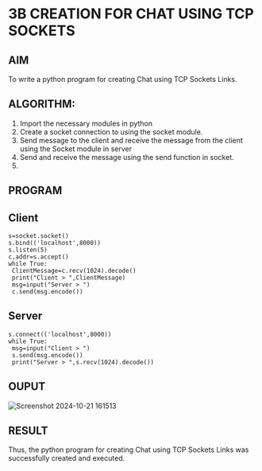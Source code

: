 # 3B CREATION FOR CHAT USING TCP SOCKETS

## AIM
To write a python program for creating Chat using TCP Sockets Links.

## ALGORITHM:
1. Import the necessary modules in python
2. Create a socket connection to using the socket module.
3. Send message to the client and receive the message from the client using the Socket module in
 server
4. Send and receive the message using the send function in socket.
5. 
## PROGRAM

## Client 
```import socket
s=socket.socket()
s.bind(('localhost',8000))
s.listen(5)
c,addr=s.accept()
while True:
 ClientMessage=c.recv(1024).decode()
 print("Client > ",ClientMessage)
 msg=input("Server > ")
 c.send(msg.encode())
```
## Server
```s=socket.socket()
s.connect(('localhost',8000))
while True:
 msg=input("Client > ")
 s.send(msg.encode())
 print("Server > ",s.recv(1024).decode())
```

## OUPUT
![Screenshot 2024-10-21 161513](https://github.com/user-attachments/assets/66ff103d-794e-41d1-95a9-51028ceb067f)


## RESULT
Thus, the python program for creating Chat using TCP Sockets Links was successfully 
created and executed.

